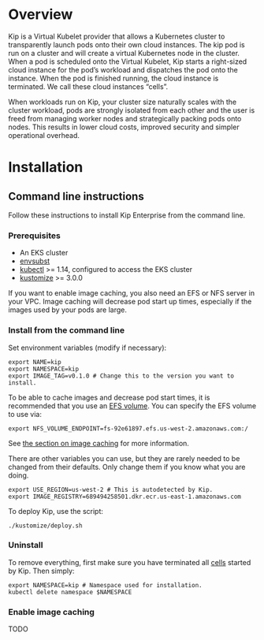 # Overview

Kip is a Virtual Kubelet provider that allows a Kubernetes cluster to
transparently launch pods onto their own cloud instances. The kip pod is run on
a cluster and will create a virtual Kubernetes node in the cluster. When a pod
is scheduled onto the Virtual Kubelet, Kip starts a right-sized cloud instance
for the pod’s workload and dispatches the pod onto the instance. When the pod
is finished running, the cloud instance is terminated. We call these cloud
instances “cells”.

When workloads run on Kip, your cluster size naturally scales with the cluster
workload, pods are strongly isolated from each other and the user is freed from
managing worker nodes and strategically packing pods onto nodes. This results
in lower cloud costs, improved security and simpler operational overhead.

# Installation

## Command line instructions

Follow these instructions to install Kip Enterprise from the command line.

### Prerequisites

- An EKS cluster
- [envsubst](https://www.gnu.org/software/gettext/manual/html_node/envsubst-Invocation.html)
- [kubectl](https://kubernetes.io/docs/tasks/tools/install-kubectl/) >= 1.14, configured to access the EKS cluster
- [kustomize](https://github.com/kubernetes-sigs/kustomize) >= 3.0.0

If you want to enable image caching, you also need an EFS or NFS server in
your VPC. Image caching will decrease pod start up times, especially if the
images used by your pods are large.

### Install from the command line

Set environment variables (modify if necessary):

    export NAME=kip
    export NAMESPACE=kip
    export IMAGE_TAG=v0.1.0 # Change this to the version you want to install.

To be able to cache images and decrease pod start times, it is recommended that
you use an [EFS volume](https://aws.amazon.com/efs/). You can specify the EFS
volume to use via:

    export NFS_VOLUME_ENDPOINT=fs-92e61897.efs.us-west-2.amazonaws.com:/

See [the section on image caching](#enable-image-caching) for more information.

There are other variables you can use, but they are rarely needed to be changed
from their defaults. Only change them if you know what you are doing.

    export USE_REGION=us-west-2 # This is autodetected by Kip.
    export IMAGE_REGISTRY=689494258501.dkr.ecr.us-east-1.amazonaws.com

To deploy Kip, use the script:

    ./kustomize/deploy.sh
    
### Uninstall

To remove everything, first make sure you have terminated all [cells](https://github.com/elotl/kip/blob/master/docs/cells.md) started by Kip. Then simply:

    export NAMESPACE=kip # Namespace used for installation.
    kubectl delete namespace $NAMESPACE

### Enable image caching

TODO
